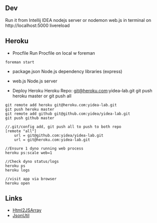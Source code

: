 ## Dev

Run it from Intellij IDEA nodejs server or nodemon web.js in terminal on http://localhost:5000
livereload

## Heroku

* Procfile
Run Procfile on local w foreman
```
foreman start
```
* package.json
Node.js dependency libraries (express)

* web.js
Node.js server

* Deploy Heroku
Heroku Repo: git@heroku.com:yidea-lab.git
git push heroku master
or git push all

```
git remote add heroku git@heroku.com:yidea-lab.git
git push heroku master
git remote add github git@github.com:yidea/yidea-lab.git
git push github master

//.git/config add, git push all to push to both repo
[remote "all"]
    url = git@github.com:yidea/yidea-lab.git
    url = git@heroku.com:yidea-lab.git

//Ensure 1 dyno running web process
heroku ps:scale web=1

//Check dyno status/logs
heroku ps
heroku logs

//visit app via browser
heroku open
```

## Links

* [Html2JSArray](http://localhost:8090/html2jsarray)
* [JsonUtil](http://localhost:8090/jsonUtil)
